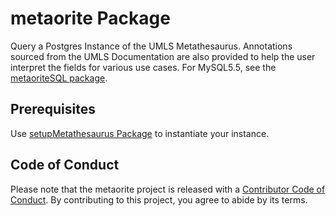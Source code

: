 # metaorite Package     
Query a Postgres Instance of the UMLS Metathesaurus. Annotations sourced from the UMLS Documentation are also provided to help the user interpret the fields for various use cases. For MySQL5.5, see the [metaoriteSQL package](https://github.com/meerapatelmd/metaoriteSQL).     

## Prerequisites     
Use [setupMetathesaurus Package](https://github.com/meerapatelmd/setupMetathesaurus) to instantiate your instance.     


## Code of Conduct

Please note that the metaorite project is released with a [Contributor Code of Conduct](https://contributor-covenant.org/version/2/0/CODE_OF_CONDUCT.html). By contributing to this project, you agree to abide by its terms.
